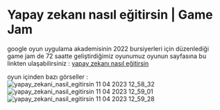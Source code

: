 # Yapay zekanı nasıl eğitirsin | Game Jam
google oyun uygulama akademisinin 2022 bursiyerleri için düzenlediği game jam de 72 saatte geliştirdiğimiz oyunumuz 
oyunun sayfasına bu linkten ulaşabilirsiniz : [yapay zekanı nasıl eğitirsin](https://rabirey.itch.io/yapay-zekan-nasil-egitirsin)

oyun içinden bazı görseller :
![yapay_zekani_nasil_egitirsin 11 04 2023 12_58_32](https://user-images.githubusercontent.com/115617420/231743576-c43b7d22-bcfc-4343-9342-5fc3cc15d7c2.png)
![yapay_zekani_nasil_egitirsin 11 04 2023 12_59_01](https://user-images.githubusercontent.com/115617420/231743592-c2ee0943-0660-4c53-be01-f1a240941f12.png)
![yapay_zekani_nasil_egitirsin 11 04 2023 12_59_28](https://user-images.githubusercontent.com/115617420/231743634-897f05cc-1604-4c95-96db-becd74441b16.png)
